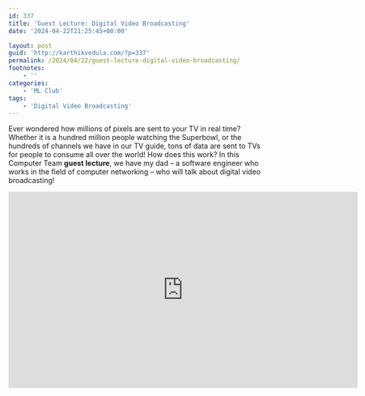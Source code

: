 ```yaml
---
id: 337
title: 'Guest Lecture: Digital Video Broadcasting'
date: '2024-04-22T21:25:45+00:00'

layout: post
guid: 'http://karthikvedula.com/?p=337'
permalink: /2024/04/22/guest-lecture-digital-video-broadcasting/
footnotes:
    - ''
categories:
    - 'ML Club'
tags:
    - 'Digital Video Broadcasting'
---
```


Ever wondered how millions of pixels are sent to your TV in real time? Whether it is a hundred million people watching the Superbowl, or the hundreds of channels we have in our TV guide, tons of data are sent to TVs for people to consume all over the world! How does this work? In this Computer Team **guest lecture**, we have my dad – a software engineer who works in the field of computer networking – who will talk about digital video broadcasting!

<iframe allow="accelerometer; autoplay; clipboard-write; encrypted-media; gyroscope; picture-in-picture; web-share" allowfullscreen frameborder="0" height="388" loading="lazy" referrerpolicy="strict-origin-when-cross-origin" src="https://www.youtube.com/embed/OpwLexzfNfU?feature=oembed" title="Guest Lecture: Digital Video Broadcasting" width="690"></iframe>
